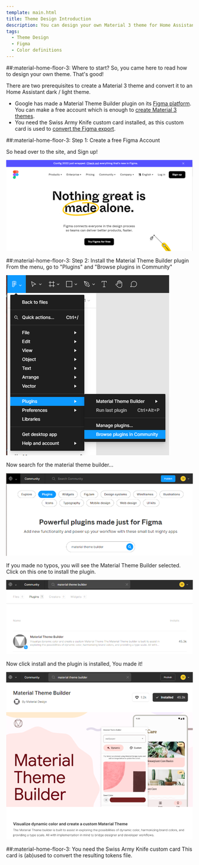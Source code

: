 ```yaml
---
template: main.html
title: Theme Design Introduction
description: You can design your own Material 3 theme for Home Assistant, if you follow this tutorial to create a theme and convert it for Home Assistant.
tags:
  - Theme Design
  - Figma
  - Color definitions
---
```


##:material-home-floor-3: Where to start?
So, you came here to read how to design your own theme. That's good!

There are two prerequisites to create a Material 3 theme and convert it to an Home Assistant dark / light theme.

- Google has made a Material Theme Builder plugin on its [Figma platform][figma-url]. You can make a free account which is enough to [create Material 3 themes][Create Material 3 Theme].
- You need the Swiss Army Knife custom card installed, as this custom card is used to [convert the Figma export][Convert to Home Assistant Theme].

##:material-home-floor-3: Step 1: Create a free Figma Account

So head over to the site, and Sign up!

![Figma Site][Figma Site]

##:material-home-floor-3: Step 2: Install the Material Theme Builder plugin
From the menu, go to "Plugins" and "Browse plugins in Community"

![Figma Browse Plugins in Community]

Now search for the material theme builder...

![Figma Search Material Theme Builder plugin]

If you made no typos, you will see the Material Theme Builder selected. Click on this one to install the plugin.

![Figma Found Material Theme Builder plugin]

Now click install and the plugin is installed, You made it!

![Figma Install Material Theme Builder plugin]

##:material-home-floor-3: You need the Swiss Army Knife custom card
This card is (ab)used to convert the resulting tokens file.

<!-- Internal References -->
[Create Material 3 Theme]: create-material3-theme.md
[Convert to Home Assistant Theme]: convert-to-homeassistant-theme.md

<!-- External References -->
[figma-url]: https://www.figma.com/

<!-- Image References -->

[Figma Site]: ../assets/screenshots/figma-site.png
[Figma Browse Plugins in Community]: ../assets/screenshots/figma-browse-plugins-in-community.png
[Figma Search Material Theme Builder plugin]: ../assets/screenshots/figma-search-material-theme-builder.png
[Figma Found Material Theme Builder plugin]: ../assets/screenshots/figma-found-material-theme-builder.png
[Figma Install Material Theme Builder plugin]: ../assets/screenshots/figma-install-material-theme-builder.png

<!-- External references -->

<!--
| Theme | primary | secondary | diff | tertiary | diffp | diffs | neutral | diff | variant | diff |
| ----- |----- |----- |----- |----- |----- |----- |----- |----- |-----|-----
| Cadmium Green | 160| 147 | -13 | 196 | 36 | 49 | 120 | 40 | 135 | 25 |
| Green | 120 | 100 | -20 | 183 | 63 | 83 | 74 | - 46 | 95 | -25 |
| Magenta | 344 | 348 | 4 | 30 | 46 | 42 | 353 | 9 | 352 | 8 |
| Red | 358 | 6 | 8 | 41 | 43 | 35 | 5 | 7 | 6 | 8 |
| Indigo | 221 | 225 | 4 | 304 | 83 | 79 ||||

r-y = 24 - 90 = 66
y-g = 90 - 153 =  63
g-b = 153 - 252 = 99
b-v = 252 - 310 = 58

Als bij elke tertiary een stap wordt gemaakt, dan is dit dus afhankelijk van de primary kleur om te zeggen zoveel % van het verschil...
bij rood zie ik bijv. een verschil van 50. Magenta 60.
rood gaat naar geel/oranje achtig. 50/66 = 0.75
magenta gaat naar oranje/bruin. 66 + 24 = 60/90 = 0.67. Begint wel in de richting te komen... Zal per stap zijn berekend wat het bereik is, en hoeveel procent je dus moet meenemen per stap om deze breuk te kunnen berekenen... Zou M3 75% van een kleurenstap doen?
van blauw naar violet is dan .75 * 58 = 43.5. Dan zou een blauwe kleur dus daar ergens op moeten uitkomen in lch verschil??

wow! klopt dus. zie hieronder. 
en voor secundary kleur. Verschil 8. dat is dus 8/58 = 0.137.

0.137 * 90 = 12.41
0.137 * 6.7 = 0.9179
verschil hieronder is van 6.7 naar 5.86 = 0.84. hmm. Toeval of ben ik gewoon ernaartoe aan het rekenen... Laatste denk ik.

blauw:
primary is #0062a1, hsl(203.48, 100%, 31.57%), 40.09, 40.72, 270.55
secondary is #526070, hsl(212, 15.46%, 38.04%), 40.13, 10.91, 262.82 (8)
tertiary is #695779, hsl(271.76, 16.35%, 40.78%), 39.91, 21.96, 311.33 (41)


https://ninedegreesbelow.com/photography/lch-vs-hsv-for-picking-colors.html

colorfulness = chroma / lightness. Denk dat google dat ook doet om dingen te bepalen...

https://luncheon.github.io/lch-color-wheel/

https://discuss.pixls.us/t/gimp-2-9-now-has-an-lch-hue-chroma-tool-plus-lch-color-sliders/4335/20
Ook hier zie je een color wheel lch om te begrijpen dat het heel anders in elkaar zit dan een rgb color wheel...


https://www.maplesoft.com/support/help/maple/view.aspx?path=ColorTools%2FLCHColorWheel

saturation=float
 	
A number between 0 and 5 for the LCH saturation of the colors in the wheel. (The default is 0.66.) In the LCH space, saturation is the ratio of the lightness and chroma coordinates.


cadmium green:
neutral is 5c5f5c, hsl(120,1%,36%), rgb(92,95,92)
variant is 58605a, hsl(135,4%,36%), rgb(88,96,90)

primary is 006c48, hsl(160,100%,21%), rgb(0,108,72), lab 39.6, -35, 12
secundary is 4d6357, hsl(147,12%,34%), rgb(77,99,87)
tertiary is 3d6473, hsl(196,30%,34%), rgb(61,100,115)

sec, 160, 147 = 13 graden
tert, 160, 196 = 36 graden
neutral, 160, 120 = 40 graden
variant, 160, 135 = 25 graden

http://colormine.org/delta-e-calculator
primary secondary 26.9249
primary tertiary 36.2491
secondary tertiary 16.0526


magenta:
neutral is 655c5d, hsl(353,4%,37%), rgb(101,92,93)
variant is 6a5b5d, hsl(352,7%,38%), rgb(106,91,93)

primary is 9b4058, hsl(344,41%,42%), rgb(155,64,88), lch 39, 39, 6.7
secundary is 75565c, hsl(348,15%,39%), rgb(117,86,92) lch 39, 13.5, 5.86 (1) C is 2.9x less
tertiary is 7a5732, hsl(30,41%,33%), rgb(122,87,50), lch 39, 27.6, 68.45 (60)

http://colormine.org/delta-e-calculator
primary secondary 25.9765
primary tertiary 35.852
secondary tertiary 24.5004

sec, 344, 348 = 4 graden
tert, 344, 30 = 46 graden
neutral, 344, 353 = 10 graden
variant, 344, 352 = 8 graden

red:
neutral is 655c5b, hsl(5,5%,37%), rgb(101,92,91)
variant is 6b5a58, hsl(6,9%,38%), rgb(107,90,88)

primary is be1013, hsl(358,84%,40%), rgb(190,16,19) lch 39, 76, 36
secundary is 775652, hsl(6,18%,39%), rgb(119,86,82) lch 39, 15, 30 (6) C is 5x less than primary
tertiary is 715c2e, hsl(41,42%,31%), rgb(113,92,46) lch 39, 29, 85 (50) 

sec, 358, 6 = 8 graden
tert, 358, 41 = 43 graden
neutral, 358, 5 = 7 graden
variant, 358, 6 = 8 graden

http://colormine.org/delta-e-calculator
primary secondary 62.0809
primary tertiary 61.6426
secondary tertiary 24.0175

http://colormine.org/delta-e-calculator/cie2000
primary secondary 15.9121
primary tertiary 35.6556

indigo:
primary is 355ab0, hsl(221,53%,44%), rgb(53,90,176), lch 39, 49, 286 hsv 222, 70, 69
secundary is 585e71, hsl(225,12%,39%), rgb(88,94,113), lch 39, 11, 280 (6) Hmm. C is 4.5x less than primary. See also 63/14 !! hsv 226, 22, 44
tertiary is 735571, hsl(304,15%,39%), rgb(115,85,113), lch 39, 20, 328 (42) hsv 304, 26, 45

sec, 221, 225 = 4 graden
tert, 221, 304 = 83 graden

http://colormine.org/delta-e-calculator
primary secondary 37.74
primary tertiary 35.8193
secondary tertiary 15.6024

http://colormine.org/delta-e-calculator/cie2000
primary secondary 17.6249
primary tertiary ?????

Green:
primary 006f00, hsl(120,100%,21%), lab 38.8, -45, 43, lch 38.8, 63, 136, luv 39, -37, 47
secondary 54634d, hsl(100,12%,34%), lch 39.5, 14, 133, lch 39, 14, 133 (3), luv 39, -7, 14
tertiary 386669, hsl(183,30%,31%), lch 39.5, 16, 202, lch 39, 16, 202 (66), luv 39, -20, -6

5e5f5b hsl(74,2%,36%)
5a6056 hsl(95,5%,35%

http://colormine.org/delta-e-calculator
primary secondary 49.2585
primary tertiary 58.8041
secondary tertiary 17.0897

http://colormine.org/delta-e-calculator/cie2000
primary secondary 19.0495
primary tertiary ?????

red = 0
green = 120
blue = 240

http://colormine.org/color-converter
http://colormine.org/convert/lch-to-luv met GITHUB source!!!!!!!!

CIE-l*ab colors
80 = 120, 100, 45, lab 79.8, -79, 76
60 = 120, 100, 32 lab 58.3, -61, 59
20 = 120, 100, 11 lab 19.4, -29, 26

the CIE-Lch colors have the same L. But C/H is different.
The CIE-Luv colors have the same L, but u/v is different.

https://gist.github.com/Myndex/47c793f8a054041bd2b52caa7ad5271c#:~:text=Luv%20is%20superior%20to%20Lab,more%20uniform%20and%20intuitive%20effect.

Luv is superior to Lab for choosing colors !!

Which is Better?
Again, this is irrelevant, as Lab and Luv have different strengths and weaknesses, depending on the use or application.

Lab is considered better for reflective surface colors illuminated by a standard illuminant like D65 (D50 is used in the printing industry).

**Luv is considered better for emissive, self-illuminated colors. Oh, by the way, that means things like computer monitors and TV sets. Luv is also widely used for information visualization due to it's stable saturation performance.**

Both Lab and Luv use the identical L* (Lstar) for perceptual lightness. And L* is the one part of Lab and Luv that is somewhat perceptually uniform, so long as the surround is white or light grey.

Neither Lab or Luv are "truly" uniform in terms of hue and chroma, but Lab is markedly worse than Luv. Lab suffers from unstable hue that changes due to L* or C and moreover Lab has significant inaccuracies in the blue area. The distribution of Lab colors is also much more uneven than Luv, and the opponents are not at 180• to each other.

The uv of Luv makes up the more modern spectral locus which is a better choice than the 1931 diagram. Luv has more stable hue when L* or C is changed (before clipping) than Lab, though Luv can be more susceptible to clipping. The distribution of Luv colors is also much more even than Lab.

-->